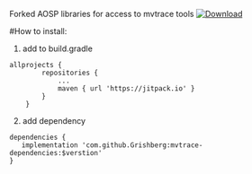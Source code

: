 Forked AOSP libraries for access to mvtrace tools
[![Download](https://jitpack.io/v/Grishberg/mvtrace-dependencies.svg) ](https://jitpack.io/#Grishberg/mvtrace-dependencies/1.0.0)


#How to install:
1) add to build.gradle
```
allprojects {
		repositories {
			...
			maven { url 'https://jitpack.io' }
		}
	}
```

2) add dependency

```
dependencies {
   implementation 'com.github.Grishberg:mvtrace-dependencies:$verstion'
}
```
